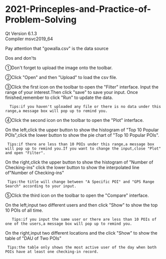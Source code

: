 # 2021-Princeples-and-Practice-of-Problem-Solving
Qt Version 6.1.3        
Compiler msvc2019_64 

Pay attention that "gowalla.csv" is the data source

Dos and don'ts

①Don't forget to upload the image onto the toolbar.

②Click "Open" and then "Upload" to load the csv file.

③Click the first icon on the toolbar to open the "Filter" interface.
    Input the range of your interest.Then click "save" to save your input.
    Once finished,remember to click "Run" to update the data.

      Tips:if you haven't uploaded any file or there is no data under this range,a message box will pop up to remind you.

④Click the second icon on the toolbar to open the "Plot" interface.

   On the left,click the upper button to show the histogram of "Top 10 Popular POIs",click the lower button to show the pie chart of "Top 10 Popular POIs".

     Tips:if there are less than 10 POIs under this range,a message box will pop up to remind you.If you want to change the input,close "Plot" and open "Filter".

   On the right,click the upper button to show the histogram of "Number of Checking-ins"
                          click the lower button to show the interpolated line of"Number of Checking-ins"

     Tips:the title will change between "A Specific POI" and "GPS Range Search" according to your input.

⑤Click the third icon on the toolbar to open the "Compare" interface.

  On the left,input two different users and then click "Show" to show the top 10 POIs of all time.

       Tips:if you input the same user or there are less than 10 POIs of one of the users,a message box will pop up to remind you.
       
  On the right,input two different locations and the click "Show" to show the table of "DAU of  Two POIs"

     Tips:the table only shows the most active user of the day when both POIs have at least one checking-in record.















    
